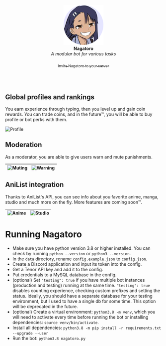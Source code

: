 <p align="center">
    <img src="nagatoro.png" width="128">
    <br>
    <b>Nagatoro</b>
    <br>
    <i>A modular bot for various tasks</i>
    <br>
    <br>
    <a href="https://discordapp.com/oauth2/authorize?client_id=672485626179747864&scope=bot&permissions=8262"><sub>Invite Nagatoro to your server<sub></a>
</p>

<br>
<br>

## Global profiles and rankings

You earn experience through typing, then you level up and gain coin rewards. You can trade coins, and in the future™️, you will be able to buy profile or bot perks with them.

![Profile](https://cdn.discordapp.com/attachments/483273472555089930/714646948283547729/unknown.png)

## Moderation

As a moderator, you are able to give users warn and mute punishments.

![Muting](https://cdn.discordapp.com/attachments/483273472555089930/714647821189513226/unknown.png) | ![Warning](https://cdn.discordapp.com/attachments/483273472555089930/714648476495118416/unknown.png)
:-:|:-:

## AniList integration

Thanks to AniList's API, you can see info about you favorite anime, manga, studio and much more on the fly. More features are coming soon™️.

![Anime](https://cdn.discordapp.com/attachments/483273472555089930/714651179405279292/unknown.png) | ![Studio](https://cdn.discordapp.com/attachments/483273472555089930/714651416211226704/unknown.png)
:-:|:-:

# Running Nagatoro
- Make sure you have python version 3.8 or higher installed. You can check by running `python --version` or `python3 --version`.
- In the `data` directory, rename `config.example.json` to `config.json`.
- Create a Discord application and input its token into the config.
- Get a Tenor API key and add it to the config.
- Put credentials to a MySQL database in the config.
- (optional) Set `"testing": true` if you have multiple bot instances (production and testing) running at the same time. `"testing": true` disables counting experience, checking custom prefixes and setting the status. Ideally, you should have a separate database for your testing environment, but I used to have a single db for some time. This option will be deprecated in the future.
- (optional) Create a virtual environment: `python3.8 -m venv`, which you will need to activate every time before running the bot or installing dependencies: `source venv/bin/activate`.
- Install all dependencies: `python3.8 -m pip install -r requirements.txt --upgrade --user`
- Run the bot: `python3.8 nagatoro.py`
